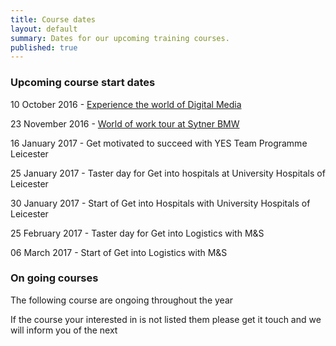 ```yaml
---
title: Course dates
layout: default
summary: Dates for our upcoming training courses.
published: true
---
```


### Upcoming course start dates

10 October 2016 - [Experience the world of Digital Media](/what-you-can-do/experience-the-world-of-digital-media)

23 November 2016 - [World of work tour at Sytner BMW](/what-you-can-do/explore-the-world-of-work)

16 January 2017 - Get motivated to succeed with YES Team Programme Leicester

25 January 2017 - Taster day for Get into hospitals at University Hospitals of Leicester

30 January 2017 - Start of Get into Hospitals with University Hospitals of Leicester

25 February 2017 - Taster day for Get into Logistics with M&S

06 March 2017 - Start of Get into Logistics with M&S

### On going courses

The following course are ongoing throughout the year


If the course your interested in is not listed them please get it touch and we will inform you of the next